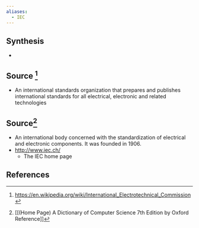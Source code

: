 ```yaml
---
aliases:
  - IEC
---
```

## Synthesis
- 
## Source [^1]
- An international standards organization that prepares and publishes international standards for all electrical, electronic and related technologies

## Source[^2]
- An international body concerned with the standardization of electrical and electronic components. It was founded in 1906.
- http://www.iec.ch/
	- The IEC home page
## References

[^1]: https://en.wikipedia.org/wiki/International_Electrotechnical_Commission
[^2]: [[(Home Page) A Dictionary of Computer Science 7th Edition by Oxford Reference]]